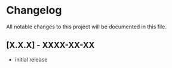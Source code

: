 # Changelog
All notable changes to this project will be documented in this file.

## [X.X.X] - XXXX-XX-XX

- initial release
